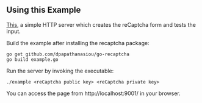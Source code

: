 ## Using this Example

[This](example/example.go), a simple HTTP server which creates the reCaptcha form and tests the input.

Build the example after installing the recaptcha package:

```
go get github.com/dpapathanasiou/go-recaptcha
go build example.go
```

Run the server by invoking the executable:

```
./example <reCaptcha public key> <reCaptcha private key>
```

You can access the page from http://localhost:9001/ in your browser.